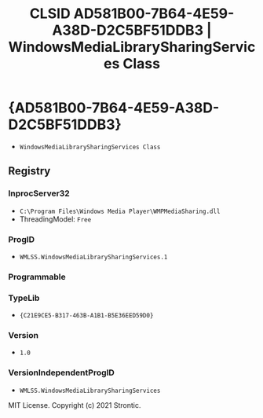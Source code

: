 ﻿---
title: "CLSID AD581B00-7B64-4E59-A38D-D2C5BF51DDB3 | WindowsMediaLibrarySharingServices Class"
excerpt: What is COM-Object CLSID AD581B00-7B64-4E59-A38D-D2C5BF51DDB3?
---

# {AD581B00-7B64-4E59-A38D-D2C5BF51DDB3}

* `WindowsMediaLibrarySharingServices Class`

## Registry


### InprocServer32

* `C:\Program Files\Windows Media Player\WMPMediaSharing.dll`
* ThreadingModel: `Free`

### ProgID

* `WMLSS.WindowsMediaLibrarySharingServices.1`

### Programmable


### TypeLib

* `{C21E9CE5-B317-463B-A1B1-B5E36EED59D0}`

### Version

* `1.0`

### VersionIndependentProgID

* `WMLSS.WindowsMediaLibrarySharingServices`

MIT License. Copyright (c) 2021 Strontic.


